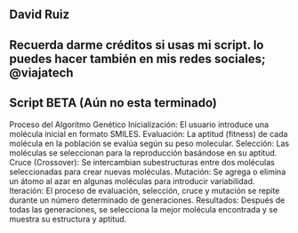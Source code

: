 David Ruiz
------
Recuerda darme créditos si usas mi script. lo puedes hacer también en mis redes sociales; @viajatech
------
Script BETA (Aún no esta terminado)
------
Proceso del Algoritmo Genético
Inicialización: El usuario introduce una molécula inicial en formato SMILES.
Evaluación: La aptitud (fitness) de cada molécula en la población se evalúa según su peso molecular.
Selección: Las moléculas se seleccionan para la reproducción basándose en su aptitud.
Cruce (Crossover): Se intercambian subestructuras entre dos moléculas seleccionadas para crear nuevas moléculas.
Mutación: Se agrega o elimina un átomo al azar en algunas moléculas para introducir variabilidad.
Iteración: El proceso de evaluación, selección, cruce y mutación se repite durante un número determinado de generaciones.
Resultados: Después de todas las generaciones, se selecciona la mejor molécula encontrada y se muestra su estructura y aptitud.
